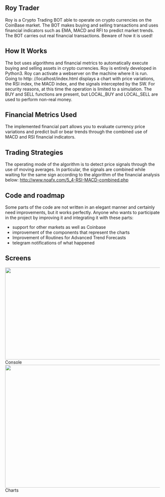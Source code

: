 ## Roy Trader
Roy is a Crypto Trading BOT able to operate on crypto currencies on the CoinBase market. The BOT makes buying and selling transactions and uses financial indicators such as EMA, MACD and RFI to predict market trends.
The BOT carries out real financial transactions. Beware of how it is used!
## How It Works
The bot uses algorithms and financial metrics to automatically execute buying and selling assets in crypto currencies. Roy is entirely developed in Python3.
Roy can activate a webserver on the machine where it is run. Going to http: //localhost/index.html displays a chart with price variations, the RSI index, the MACD index, and the signals intercepted by the SW.
For security reasons, at this time the operation is limited to a simulation. The BUY and SELL functions are present, but LOCAL_BUY and LOCAL_SELL are used to perform non-real money.
## Financial Metrics Used
The implemented financial part allows you to evaluate currency price variations and predict bull or bear trends through the combined use of MACD and RSI financial indicators.
## Trading Strategies
The operating mode of the algorithm is to detect price signals through the use of moving averages. In particular, the signals are combined while waiting for the same sign according to the algorithm of the financial analysis below:
http://www.noafx.com/5_4-RSI-MACD-combined.php
## Code and roadmap
Some parts of the code are not written in an elegant manner and certainly need improvements, but it works perfectly. Anyone who wants to participate in the project by improving it and integrating it with these parts:

- support for other markets as well as Coinbase
- improvement of the components that represent the charts
- Improvement of Routines for Advanced Trend Forecasts
- telegram notifications of what happened
## Screens
<img align="center" width="600" height="300" src="http://www.marcelloincarbone.it/wp-content/uploads/2017/09/Console1.jpg">
Console 
<img align="center" width="600" height="400" src="http://www.marcelloincarbone.it/wp-content/uploads/2017/09/chart1.jpg">
Charts

